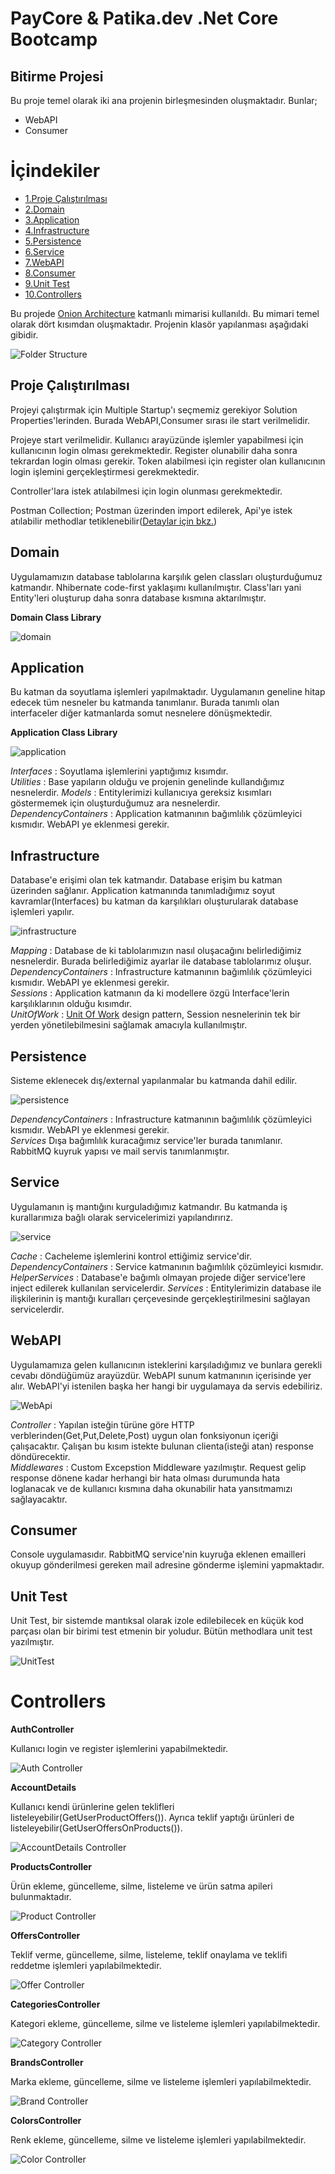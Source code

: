 # PayCore & Patika.dev .Net Core Bootcamp 

## Bitirme Projesi
Bu proje temel olarak iki ana projenin birleşmesinden oluşmaktadır. 
Bunlar;
* WebAPI
* Consumer

# İçindekiler 
  * [1.Proje Çalıştırılması](#proje-run)
  * [2.Domain](#domain)
  * [3.Application](#application)
  * [4.Infrastructure](#infrastructure)
  * [5.Persistence](#persistence)
  * [6.Service](#service)
  * [7.WebAPI](#webapi)
  * [8.Consumer](#consumer)
  * [9.Unit Test](#unittest)
  * [10.Controllers](#controller) 

Bu projede [Onion Architecture](https://www.gencayyildiz.com/blog/nedir-bu-onion-architecture-tam-teferruatli-inceleyelim/) 
katmanlı mimarisi kullanıldı. Bu mimari temel olarak dört kısımdan oluşmaktadır.
Projenin klasör yapılanması aşağıdaki gibidir. 

![Folder Structure](Screenshots/source/folder_structure.jpg)

## Proje Çalıştırılması

Projeyi çalıştırmak için Multiple Startup'ı seçmemiz gerekiyor Solution Properties'lerinden.
Burada WebAPI,Consumer sırası ile start verilmelidir.

Projeye start verilmelidir. Kullanıcı arayüzünde işlemler yapabilmesi için kullanıcının login
olması gerekmektedir. Register olunabilir daha sonra tekrardan login olması gerekir. Token alabilmesi için 
register olan kullanıcının login işlemini gerçekleştirmesi gerekmektedir.

Controller'lara istek atılabilmesi için login olunması gerekmektedir.

Postman Collection; Postman üzerinden import edilerek, Api'ye istek atılabilir methodlar tetiklenebilir([Detaylar için bkz.](https://learning.postman.com/docs/getting-started/importing-and-exporting-data/))

## Domain

Uygulamamızın database tablolarına karşılık gelen classları oluşturduğumuz katmandır.
Nhibernate code-first yaklaşımı kullanılmıştır. Class'ları yani Entity'leri 
oluşturup daha sonra database kısmına aktarılmıştır. 

**Domain Class Library**

![domain](Screenshots/source/domain.jpg)

## Application
Bu katman da soyutlama işlemleri yapılmaktadır. Uygulamanın geneline hitap edecek tüm nesneler 
bu katmanda tanımlanır. Burada tanımlı olan interfaceler diğer katmanlarda somut nesnelere dönüşmektedir.


**Application Class Library**

![application](Screenshots/source/application.jpg)

*Interfaces* : Soyutlama işlemlerini yaptığımız kısımdır.  
*Utilities*  : Base yapıların olduğu ve projenin genelinde kullandığımız nesnelerdir.
*Models* : Entitylerimizi kullanıcıya gereksiz kısımları göstermemek için oluşturduğumuz ara nesnelerdir.  
*DependencyContainers* : Application katmanının bağımlılık çözümleyici kısmıdır. WebAPI ye eklenmesi gerekir.

## Infrastructure
Database'e erişimi olan tek katmandır. Database erişim bu katman üzerinden sağlanır. 
Application katmanında tanımladığımız soyut kavramlar(Interfaces) bu katman da 
karşılıkları oluşturularak database işlemleri yapılır.

![infrastructure](Screenshots/source/infrastructure.jpg)

*Mapping* : Database de ki tablolarımızın nasıl oluşacağını belirlediğimiz nesnelerdir. Burada belirlediğimiz ayarlar ile database tablolarımız oluşur.  
*DependencyContainers* : Infrastructure katmanının bağımlılık çözümleyici kısmıdır. WebAPI ye eklenmesi gerekir.  
*Sessions* : Application katmanın da ki modellere özgü Interface'lerin karşılıklarının olduğu kısımdır.              
*UnitOfWork* : [Unit Of Work](https://www.c-sharpcorner.com/UploadFile/b1df45/unit-of-work-in-repository-pattern/#:~:text=Unit%20of%20Work%20is%20the,update%2Fdelete%20and%20so%20on.) design pattern, Session nesnelerinin tek bir yerden 
yönetilebilmesini sağlamak amacıyla kullanılmıştır.

## Persistence
Sisteme eklenecek dış/external yapılanmalar bu katmanda dahil edilir. 

![persistence](Screenshots/source/persistence.jpg)

*DependencyContainers* : Infrastructure katmanının bağımlılık çözümleyici kısmıdır. WebAPI ye eklenmesi gerekir.  
*Services* Dışa bağımlılık kuracağımız service'ler burada tanımlanır. 
RabbitMQ kuyruk yapısı ve mail servis tanımlanmıştır.

## Service 
Uygulamanın iş mantığını kurguladığımız katmandır. Bu katmanda iş kurallarımıza bağlı olarak 
servicelerimizi yapılandırırız.

![service](Screenshots/source/service.jpg)

*Cache* : Cacheleme işlemlerini kontrol ettiğimiz service'dir.
*DependencyContainers* : Service katmanının bağımlılık çözümleyici kısmıdır.
*HelperServices* : Database'e bağımlı olmayan projede diğer service'lere inject edilerek kullanılan servicelerdir.
*Services* : Entitylerimizin database ile ilişkilerinin iş mantığı kuralları çerçevesinde gerçekleştirilmesini sağlayan servicelerdir.

## WebAPI
Uygulamamıza gelen kullanıcının isteklerini karşıladığımız ve bunlara gerekli cevabı 
döndüğümüz arayüzdür. WebAPI sunum katmanının içerisinde yer alır. WebAPI'yi istenilen başka her
hangi bir uygulamaya da servis edebiliriz.

![WebApi](Screenshots/source/webAPI.jpg)

*Controller*  : Yapılan isteğin türüne göre HTTP verblerinden(Get,Put,Delete,Post) uygun olan fonksiyonun içeriği çalışacaktır. 
Çalışan bu kısım istekte bulunan clienta(isteği atan) response döndürecektir.  
*Middlewares* : Custom Excepstion Middleware yazılmıştır. Request gelip response dönene kadar 
herhangi bir hata olması durumunda hata loglanacak ve de kullanıcı kısmına daha okunabilir hata yansıtmamızı sağlayacaktır.

## Consumer
Console uygulamasıdır. RabbitMQ service'nin kuyruğa eklenen emailleri okuyup gönderilmesi 
gereken mail adresine gönderme işlemini yapmaktadır.

## Unit Test 

Unit Test, bir sistemde mantıksal olarak izole edilebilecek en küçük kod parçası olan bir birimi test etmenin bir yoludur.
Bütün methodlara unit test yazılmıştır.

![UnitTest](Screenshots/source/unitTest.jpg)

# Controllers

**AuthController**

Kullanıcı login ve register işlemlerini yapabilmektedir.

![Auth Controller](Screenshots/controller/auth.jpg)

**AccountDetails** 

Kullanıcı kendi ürünlerine gelen teklifleri listeleyebilir(GetUserProductOffers()).
Ayrıca teklif yaptığı ürünleri de listeleyebilir(GetUserOffersOnProducts()).

![AccountDetails Controller](Screenshots/controller/account.jpg)

**ProductsController** 

Ürün ekleme, güncelleme, silme, listeleme ve ürün satma apileri bulunmaktadır. 

![Product Controller](Screenshots/controller/product.jpg)

**OffersController**

Teklif verme, güncelleme, silme, listeleme, teklif onaylama ve teklifi reddetme işlemleri yapılabilmektedir.

![Offer Controller](Screenshots/controller/offer.jpg)

**CategoriesController**

Kategori ekleme, güncelleme, silme ve listeleme işlemleri yapılabilmektedir.

![Category Controller](Screenshots/controller/category.jpg)

**BrandsController**

Marka ekleme, güncelleme, silme ve listeleme işlemleri yapılabilmektedir.

![Brand Controller](Screenshots/controller/brand.jpg)

**ColorsController**

Renk ekleme, güncelleme, silme ve listeleme işlemleri yapılabilmektedir.

![Color Controller](Screenshots/controller/color.jpg)
